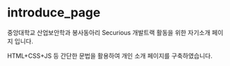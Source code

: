 # introduce_page

중앙대학교 산업보안학과 봉사동아리 Securious 개발트랙 활동을 위한 자기소개 페이지 입니다.

HTML+CSS+JS 등 간단한 문법을 활용하여 개인 소개 페이지를 구축하였습니다.
